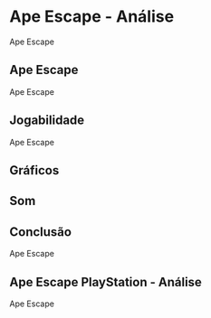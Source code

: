 ---
---

# Ape Escape - Análise

Ape Escape

## Ape Escape

Ape Escape

## Jogabilidade

Ape Escape

## Gráficos


## Som

## Conclusão

Ape Escape

## Ape Escape PlayStation - Análise

Ape Escape
